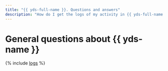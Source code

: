 ```yaml
---
title: "{{ yds-full-name }}. Questions and answers"
description: "How do I get the logs of my activity in {{ yds-full-name }}? Find the answer to this and other questions in this article."
---
```


# General questions about {{ yds-name }}

{% include [logs](../../_qa/logs.md) %}
